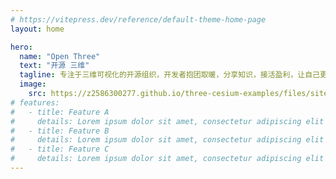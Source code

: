 ```yaml
---
# https://vitepress.dev/reference/default-theme-home-page
layout: home

hero:
  name: "Open Three"
  text: "开源 三维"
  tagline: 专注于三维可视化的开源组织，开发者抱团取暖，分享知识，接活盈利，让自己更有底气。
  image:
    src: https://z2586300277.github.io/three-cesium-examples/files/site/logo.svg
# features:
#   - title: Feature A
#     details: Lorem ipsum dolor sit amet, consectetur adipiscing elit
#   - title: Feature B
#     details: Lorem ipsum dolor sit amet, consectetur adipiscing elit
#   - title: Feature C
#     details: Lorem ipsum dolor sit amet, consectetur adipiscing elit
---
```


<script setup>
import { VPTeamMembers } from 'vitepress/theme'
</script>

<VPTeamMembers :members="[
   {
    avatar: 'https://avatars.githubusercontent.com/u/56536031?v=4',
    name: 'Nico',
    title: '热爱Three.js 和 Cesium.js 开发者',
    links: [
      { icon: 'github', link: 'https://github.com/Nicolas-zn' },
      { icon: 'twitter', link: 'https://nicowebgl.cn/portfolio/index.html#/my_resume' },
    ]
  },
  {
    avatar: 'https://avatars.githubusercontent.com/u/72586973?s=96&v=4',
    name: '优雅永不过时',
    title: '致力于可视化前端的开发者',
    links: [
      { icon: 'github', link: 'https://github.com/z2586300277' },
      { icon: 'twitter', link: 'https://z2586300277.github.io' },
    ]
  },
  {
    avatar: 'https://avatars.githubusercontent.com/u/20716499?v=4',
    name: 'JWL',
    title: '人生如逆旅，我亦是行人',
    links: [
      { icon: 'github', link: 'https://github.com/jiawanlong' },
      { icon: 'twitter', link: 'https://jiawanlong.github.io/' },
    ]
  },
    {
    avatar: 'https://avatars.githubusercontent.com/u/22094990?v=4',
    name: '攻城师不浪',
    title: '砥砺前行，fighting',
    links: [
      { icon: 'github', link: 'https://github.com/tingyuxuan2302' },
    ],
  },
  {
    avatar: 'https://z2586300277.github.io/three-cesium-examples/files/author/FFMMCC.jpg',
    name: 'CoderFMC',
    title: 'CoderFMC',
    links: [
      { icon: 'github', link: 'https://github.com/CoderFMC' },
    ],
  },
   {
    avatar: 'https://avatars.githubusercontent.com/u/172246978?v=4',
    name: 'code like',
    title: 'Three.js developer',
    links: [
      { icon: 'github', link: 'https://github.com/g2657' },
    ],
  }
]" />
